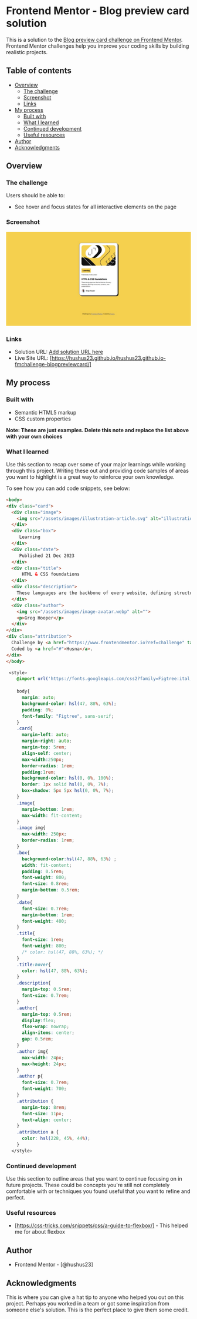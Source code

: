 # Frontend Mentor - Blog preview card solution

This is a solution to the [Blog preview card challenge on Frontend Mentor](https://www.frontendmentor.io/challenges/blog-preview-card-ckPaj01IcS). Frontend Mentor challenges help you improve your coding skills by building realistic projects. 

## Table of contents

- [Overview](#overview)
  - [The challenge](#the-challenge)
  - [Screenshot](#screenshot)
  - [Links](#links)
- [My process](#my-process)
  - [Built with](#built-with)
  - [What I learned](#what-i-learned)
  - [Continued development](#continued-development)
  - [Useful resources](#useful-resources)
- [Author](#author)
- [Acknowledgments](#acknowledgments)

## Overview

### The challenge

Users should be able to:

- See hover and focus states for all interactive elements on the page

### Screenshot

![](./Screenshot_15-9-2025_204339_127.0.0.1.jpeg)

### Links

- Solution URL: [Add solution URL here](https://your-solution-url.com)
- Live Site URL: [https://hushus23.github.io/hushus23.github.io-fmchallenge-blogpreviewcard/]

## My process

### Built with

- Semantic HTML5 markup
- CSS custom properties

**Note: These are just examples. Delete this note and replace the list above with your own choices**

### What I learned

Use this section to recap over some of your major learnings while working through this project. Writing these out and providing code samples of areas you want to highlight is a great way to reinforce your own knowledge.

To see how you can add code snippets, see below:

```html
<body>
<div class="card">
  <div class="image">
    <img src="/assets/images/illustration-article.svg" alt="illustration-article">
  </div>
  <div class="box">
     Learning
  </div>
  <div class="date">
     Published 21 Dec 2023
  </div>
  <div class="title">
      HTML & CSS foundations
  </div>
  <div class="description">
    These languages are the backbone of every website, defining structure, content, and presentation.
  </div>
  <div class="author">
    <img src="/assets/images/image-avatar.webp" alt="">
    <p>Greg Hooper</p>
  </div>
</div>
<div class="attribution">
  Challenge by <a href="https://www.frontendmentor.io?ref=challenge" target="_blank">Frontend Mentor</a>. 
  Coded by <a href="#">Husna</a>.
</div>
</body>
```
```css
 <style>
    @import url('https://fonts.googleapis.com/css2?family=Figtree:ital,wght@0,300..900;1,300..900&display=swap');

    body{
      margin: auto;
      background-color: hsl(47, 88%, 63%);
      padding: 0%;
      font-family: "Figtree", sans-serif;
    }
    .card{
      margin-left: auto;
      margin-right: auto;
      margin-top: 5rem;
      align-self: center;
      max-width:250px;
      border-radius: 1rem;
      padding:1rem;
      background-color: hsl(0, 0%, 100%);
      border: 1px solid hsl(0, 0%, 7%);
      box-shadow: 5px 5px hsl(0, 0%, 7%);
    }
    .image{
      margin-bottom: 1rem;
      max-width: fit-content;
    }
    .image img{
      max-width: 250px;
      border-radius: 1rem;
    }
    .box{
      background-color:hsl(47, 88%, 63%) ;
      width: fit-content;
      padding: 0.5rem;
      font-weight: 800;
      font-size: 0.8rem;
      margin-bottom: 0.5rem;
    }
    .date{
      font-size: 0.7rem;
      margin-bottom: 1rem;
      font-weight: 400;
    }
    .title{
      font-size: 1rem;
      font-weight: 800;
      /* color: hsl(47, 88%, 63%); */
    }
    .title:hover{
      color: hsl(47, 88%, 63%);
    }
    .description{
      margin-top: 0.5rem;
      font-size: 0.7rem;
    }
    .author{
      margin-top: 0.5rem;
      display:flex;
      flex-wrap: nowrap;
      align-items: center;
      gap: 0.5rem;
    }
    .author img{
      max-width: 24px;
      max-height: 24px;
    }
    .author p{
      font-size: 0.7rem;
      font-weight: 700;
    }
    .attribution { 
      margin-top: 8rem;
      font-size: 11px; 
      text-align: center; 
    }
    .attribution a { 
      color: hsl(228, 45%, 44%); 
    }
  </style>
```


### Continued development

Use this section to outline areas that you want to continue focusing on in future projects. These could be concepts you're still not completely comfortable with or techniques you found useful that you want to refine and perfect.

### Useful resources

- [https://css-tricks.com/snippets/css/a-guide-to-flexbox/] - This helped me for about flexbox


## Author

- Frontend Mentor - [@hushus23]
## Acknowledgments

This is where you can give a hat tip to anyone who helped you out on this project. Perhaps you worked in a team or got some inspiration from someone else's solution. This is the perfect place to give them some credit.

